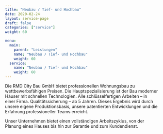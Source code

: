 ```yaml
---
title: "Neubau / Tief- und Hochbau"
date: 2020-02-24
layout: service-page
draft: false
categories: ["service"]
weight: 60

menu:
  main:
    parent: "Leistungen"
    name: "Neubau / Tief- und Hochbau"
    weight: 60
  service:
    name: "Neubau / Tief- und Hochbau"
    weight: 60
---
```


Die RMD City Bau GmbH bietet professionellen Wohnungsbau zu wettbewerbsfähigen Preisen. Die Hauptspezialisierung ist der Bau moderner Häuser mit schnellen Technologien. Alle schlüsselfertigen Arbeiten – in einer Firma. Qualitätssicherung – ab 5 Jahren. Dieses Ergebnis wird durch unsere eigene Produktionsbasis, unsere patentierten Entwicklungen und die Erfahrung professioneller Teams erreicht.

Unser Unternehmen bietet einen vollständigen Arbeitszyklus, von der Planung eines Hauses bis hin zur Garantie und zum Kundendienst.